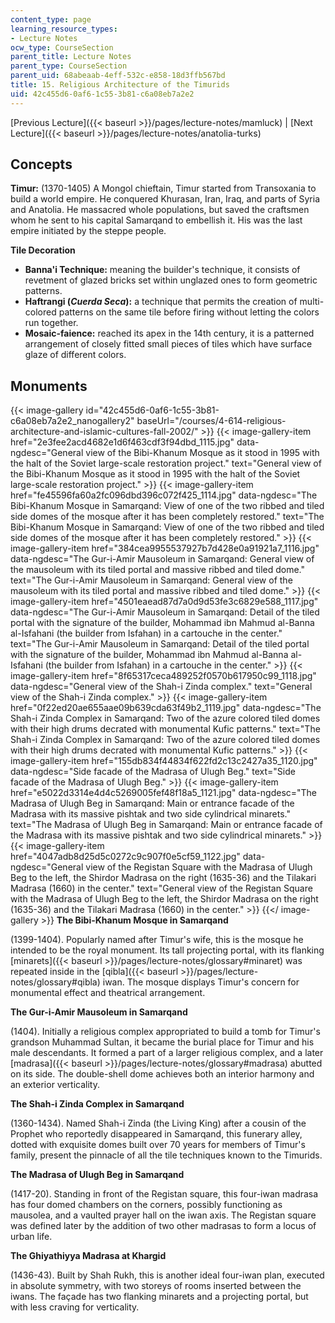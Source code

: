 ```yaml
---
content_type: page
learning_resource_types:
- Lecture Notes
ocw_type: CourseSection
parent_title: Lecture Notes
parent_type: CourseSection
parent_uid: 68abeaab-4eff-532c-e858-18d3ffb567bd
title: 15. Religious Architecture of the Timurids
uid: 42c455d6-0af6-1c55-3b81-c6a08eb7a2e2
---
```


[Previous Lecture]({{< baseurl >}}/pages/lecture-notes/mamluck) | [Next Lecture]({{< baseurl >}}/pages/lecture-notes/anatolia-turks)

Concepts
--------

**Timur:** (1370-1405) A Mongol chieftain, Timur started from Transoxania to build a world empire. He conquered Khurasan, Iran, Iraq, and parts of Syria and Anatolia. He massacred whole populations, but saved the craftsmen whom he sent to his capital Samarqand to embellish it. His was the last empire initiated by the steppe people.

**Tile Decoration**

*   **Banna'i Technique:** meaning the builder's technique, it consists of revetment of glazed bricks set within unglazed ones to form geometric patterns.
*   **Haftrangi (_Cuerda Seca_):** a technique that permits the creation of multi-colored patterns on the same tile before firing without letting the colors run together.
*   **Mosaic-faience:** reached its apex in the 14th century, it is a patterned arrangement of closely fitted small pieces of tiles which have surface glaze of different colors.

Monuments
---------
{{< image-gallery id="42c455d6-0af6-1c55-3b81-c6a08eb7a2e2_nanogallery2" baseUrl="/courses/4-614-religious-architecture-and-islamic-cultures-fall-2002/" >}}
{{< image-gallery-item href="2e3fee2acd4682e1d6f463cdf3f94dbd_1115.jpg" data-ngdesc="General view of the Bibi-Khanum Mosque as it stood in 1995 with the halt of the Soviet large-scale restoration project." text="General view of the Bibi-Khanum Mosque as it stood in 1995 with the halt of the Soviet large-scale restoration project." >}}
{{< image-gallery-item href="fe45596fa60a2fc096dbd396c072f425_1114.jpg" data-ngdesc="The Bibi-Khanum Mosque in Samarqand: View of one of the two ribbed and tiled side domes of the mosque after it has been completely restored." text="The Bibi-Khanum Mosque in Samarqand: View of one of the two ribbed and tiled side domes of the mosque after it has been completely restored." >}}
{{< image-gallery-item href="384cea9955537927b7d428e0a91921a7_1116.jpg" data-ngdesc="The Gur-i-Amir Mausoleum in Samarqand: General view of the mausoleum with its tiled portal and massive ribbed and tiled dome." text="The Gur-i-Amir Mausoleum in Samarqand: General view of the mausoleum with its tiled portal and massive ribbed and tiled dome." >}}
{{< image-gallery-item href="4501eaead87d7a0d9d53fe3c6829e588_1117.jpg" data-ngdesc="The Gur-i-Amir Mausoleum in Samarqand: Detail of the tiled portal with the signature of the builder, Mohammad ibn Mahmud al-Banna al-Isfahani (the builder from Isfahan) in a cartouche in the center." text="The Gur-i-Amir Mausoleum in Samarqand: Detail of the tiled portal with the signature of the builder, Mohammad ibn Mahmud al-Banna al-Isfahani (the builder from Isfahan) in a cartouche in the center." >}}
{{< image-gallery-item href="8f65317ceca489252f0570b617950c99_1118.jpg" data-ngdesc="General view of the Shah-i Zinda complex." text="General view of the Shah-i Zinda complex." >}}
{{< image-gallery-item href="0f22ed20ae655aae09b639cda63f49b2_1119.jpg" data-ngdesc="The Shah-i Zinda Complex in Samarqand: Two of the azure colored tiled domes with their high drums decrated with monumental Kufic patterns." text="The Shah-i Zinda Complex in Samarqand: Two of the azure colored tiled domes with their high drums decrated with monumental Kufic patterns." >}}
{{< image-gallery-item href="155db834f44834f622fd2c13c2427a35_1120.jpg" data-ngdesc="Side facade of the Madrasa of Ulugh Beg." text="Side facade of the Madrasa of Ulugh Beg." >}}
{{< image-gallery-item href="e5022d3314e4d4c5269005fef48f18a5_1121.jpg" data-ngdesc="The Madrasa of Ulugh Beg in Samarqand: Main or entrance facade of the Madrasa with its massive pishtak and two side cylindrical minarets." text="The Madrasa of Ulugh Beg in Samarqand: Main or entrance facade of the Madrasa with its massive pishtak and two side cylindrical minarets." >}}
{{< image-gallery-item href="4047adb8d25d5c0272c9c907f0e5cf59_1122.jpg" data-ngdesc="General view of the Registan Square with the Madrasa of Ulugh Beg to the left, the Shirdor Madrasa on the right (1635-36) and the Tilakari Madrasa (1660) in the center." text="General view of the Registan Square with the Madrasa of Ulugh Beg to the left, the Shirdor Madrasa on the right (1635-36) and the Tilakari Madrasa (1660) in the center." >}}
{{</ image-gallery >}}
**The Bibi-Khanum Mosque in Samarqand**

(1399-1404). Popularly named after Timur's wife, this is the mosque he intended to be the royal monument. Its tall projecting portal, with its flanking [minarets]({{< baseurl >}}/pages/lecture-notes/glossary#minaret) was repeated inside in the [qibla]({{< baseurl >}}/pages/lecture-notes/glossary#qibla) iwan. The mosque displays Timur's concern for monumental effect and theatrical arrangement.

**The Gur-i-Amir Mausoleum in Samarqand**

(1404). Initially a religious complex appropriated to build a tomb for Timur's grandson Muhammad Sultan, it became the burial place for Timur and his male descendants. It formed a part of a larger religious complex, and a later [madrasa]({{< baseurl >}}/pages/lecture-notes/glossary#madrasa) abutted on its side. The double-shell dome achieves both an interior harmony and an exterior verticality.

**The Shah-i Zinda Complex in Samarqand**

(1360-1434). Named Shah-i Zinda (the Living King) after a cousin of the Prophet who reportedly disappeared in Samarqand, this funerary alley, dotted with exquisite domes built over 70 years for members of Timur's family, present the pinnacle of all the tile techniques known to the Timurids.

**The Madrasa of Ulugh Beg in Samarqand**

(1417-20). Standing in front of the Registan square, this four-iwan madrasa has four domed chambers on the corners, possibly functioning as mausolea, and a vaulted prayer hall on the iwan axis. The Registan square was defined later by the addition of two other madrasas to form a locus of urban life.

**The Ghiyathiyya Madrasa at Khargid**

(1436-43). Built by Shah Rukh, this is another ideal four-iwan plan, executed in absolute symmetry, with two storeys of rooms inserted between the iwans. The façade has two flanking minarets and a projecting portal, but with less craving for verticality.